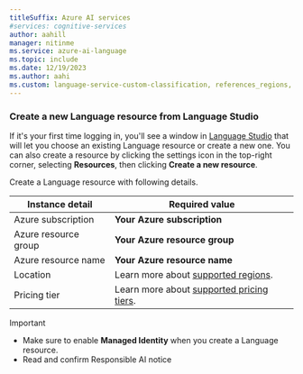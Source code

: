 ```yaml
---
titleSuffix: Azure AI services
#services: cognitive-services
author: aahill
manager: nitinme
ms.service: azure-ai-language
ms.topic: include
ms.date: 12/19/2023
ms.author: aahi
ms.custom: language-service-custom-classification, references_regions, ignite-fall-2021
---
```



### Create a new Language resource from Language Studio

If it's your first time logging in, you'll see a window in [Language Studio](https://aka.ms/languageStudio) that will let you choose an existing Language resource or create a new one. You can also create a resource by clicking the settings icon in the top-right corner, selecting **Resources**, then clicking **Create a new resource**.

Create a Language resource with following details.

|Instance detail  |Required value  |
|---------|---------|
|Azure subscription| **Your Azure subscription**|
|Azure resource group| **Your Azure resource group**|
|Azure resource name| **Your Azure resource name**|
|Location | Learn more about [supported regions](../service-limits.md#regional-availability).        |
|Pricing tier     | Learn more about [supported pricing tiers](../service-limits.md#language-resource-limits).        |

> [!IMPORTANT]
> * Make sure to enable **Managed Identity** when you create a Language resource. 
> * Read and confirm Responsible AI notice



